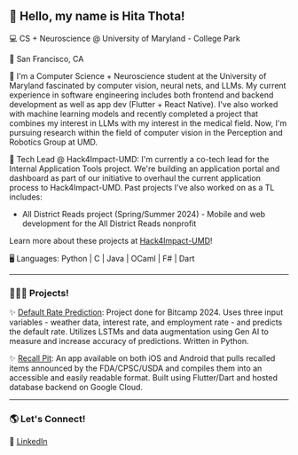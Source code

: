 ## 👋 Hello, my name is Hita Thota! 

💻 CS + Neuroscience @ University of Maryland - College Park

📍 San Francisco, CA

🌟 I'm a Computer Science + Neuroscience student at the University of Maryland fascinated by computer vision, neural nets, and LLMs. My current experience in software engineering includes both frontend and backend development as well as app dev (Flutter + React Native). I've also worked with machine learning models and recently completed a project that combines my interest in LLMs with my interest in the medical field. Now, I'm pursuing research within the field of computer vision in the Perception and Robotics Group at UMD.

🌱 Tech Lead @ Hack4Impact-UMD: I'm currently a co-tech lead for the Internal Application Tools project. We're building an application portal and dashboard as part of our initiative to overhaul the current application process to Hack4Impact-UMD. Past projects I've also worked on as a TL includes: 
- All District Reads project (Spring/Summer 2024) - Mobile and web development for the All District Reads nonprofit

Learn more about these projects at [Hack4Impact-UMD](https://umd.hack4impact.org/)!

🖥️ Languages: Python | C | Java | OCaml | F# | Dart

---
### 👩🏾‍💻 Projects!

✨ [Default Rate Prediction](https://github.com/spoofle/bitcamp24/tree/main): Project done for Bitcamp 2024. Uses three input variables - weather data, interest rate, and employment rate - and predicts the default rate. Utilizes LSTMs and data augmentation using Gen AI to measure and increase accuracy of predictions. Written in Python.

✨ [Recall Pit](https://www.recallpit.com/): An app available on both iOS and Android that pulls recalled items announced by the FDA/CPSC/USDA and compiles them into an accessible and easily readable format. Built using Flutter/Dart and hosted database backend on Google Cloud.

---
### 🌎 Let's Connect!
🔗 [LinkedIn](https://www.linkedin.com/in/hita-thota/)



<!--
**spoofle/spoofle** is a ✨ _special_ ✨ repository because its `README.md` (this file) appears on your GitHub profile.

Here are some ideas to get you started:

- 🔭 I’m currently working on ...
- 🌱 I’m currently learning ...
- 👯 I’m looking to collaborate on ...
- 🤔 I’m looking for help with ...
- 💬 Ask me about ...
- 📫 How to reach me: ...
- 😄 Pronouns: ...
- ⚡ Fun fact: ...
-->
